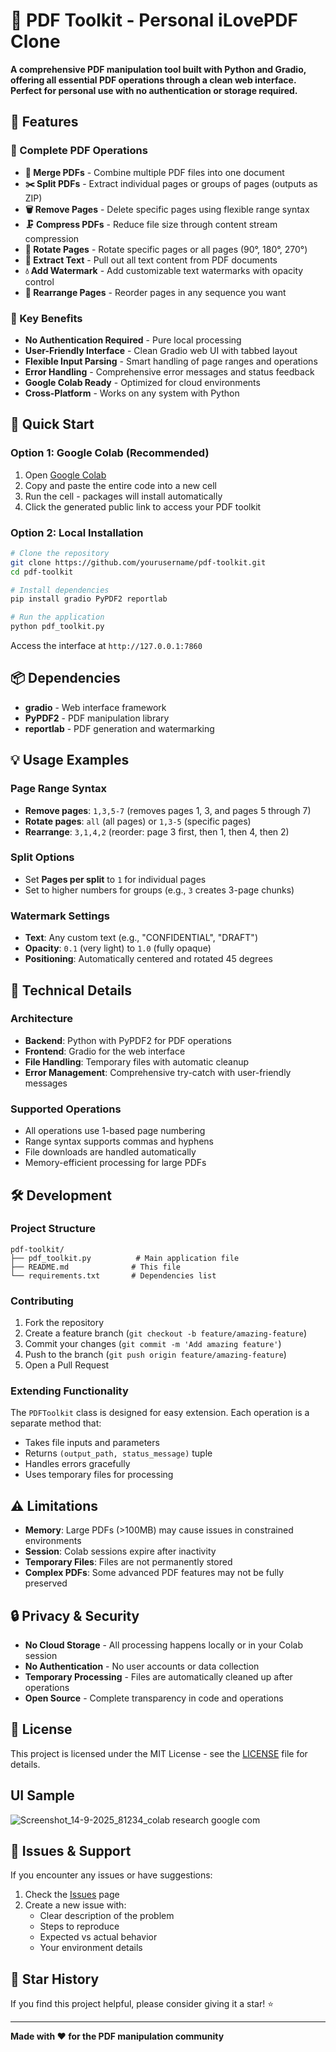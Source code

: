 # 📄 PDF Toolkit - Personal iLovePDF Clone

**A comprehensive PDF manipulation tool built with Python and Gradio, offering all essential PDF operations through a clean web interface. Perfect for personal use with no authentication or storage required.**

## 🌟 Features

### 🔧 Complete PDF Operations
- **🔗 Merge PDFs** - Combine multiple PDF files into one document
- **✂️ Split PDFs** - Extract individual pages or groups of pages (outputs as ZIP)
- **🗑️ Remove Pages** - Delete specific pages using flexible range syntax
- **🗜️ Compress PDFs** - Reduce file size through content stream compression
- **🔄 Rotate Pages** - Rotate specific pages or all pages (90°, 180°, 270°)
- **📝 Extract Text** - Pull out all text content from PDF documents
- **💧 Add Watermark** - Add customizable text watermarks with opacity control
- **🔀 Rearrange Pages** - Reorder pages in any sequence you want

### 🎯 Key Benefits
- **No Authentication Required** - Pure local processing
- **User-Friendly Interface** - Clean Gradio web UI with tabbed layout
- **Flexible Input Parsing** - Smart handling of page ranges and operations
- **Error Handling** - Comprehensive error messages and status feedback
- **Google Colab Ready** - Optimized for cloud environments
- **Cross-Platform** - Works on any system with Python

## 🚀 Quick Start

### Option 1: Google Colab (Recommended)
1. Open [Google Colab](https://colab.research.google.com/)
2. Copy and paste the entire code into a new cell
3. Run the cell - packages will install automatically
4. Click the generated public link to access your PDF toolkit

### Option 2: Local Installation
```bash
# Clone the repository
git clone https://github.com/yourusername/pdf-toolkit.git
cd pdf-toolkit

# Install dependencies
pip install gradio PyPDF2 reportlab

# Run the application
python pdf_toolkit.py
```

Access the interface at `http://127.0.0.1:7860`

## 📦 Dependencies

- **gradio** - Web interface framework
- **PyPDF2** - PDF manipulation library
- **reportlab** - PDF generation and watermarking

## 💡 Usage Examples

### Page Range Syntax
- **Remove pages**: `1,3,5-7` (removes pages 1, 3, and pages 5 through 7)
- **Rotate pages**: `all` (all pages) or `1,3-5` (specific pages)
- **Rearrange**: `3,1,4,2` (reorder: page 3 first, then 1, then 4, then 2)

### Split Options
- Set **Pages per split** to `1` for individual pages
- Set to higher numbers for groups (e.g., `3` creates 3-page chunks)

### Watermark Settings
- **Text**: Any custom text (e.g., "CONFIDENTIAL", "DRAFT")
- **Opacity**: `0.1` (very light) to `1.0` (fully opaque)
- **Positioning**: Automatically centered and rotated 45 degrees

## 🔧 Technical Details

### Architecture
- **Backend**: Python with PyPDF2 for PDF operations
- **Frontend**: Gradio for the web interface
- **File Handling**: Temporary files with automatic cleanup
- **Error Management**: Comprehensive try-catch with user-friendly messages

### Supported Operations
- All operations use 1-based page numbering
- Range syntax supports commas and hyphens
- File downloads are handled automatically
- Memory-efficient processing for large PDFs

## 🛠️ Development

### Project Structure
```
pdf-toolkit/
├── pdf_toolkit.py          # Main application file
├── README.md              # This file
└── requirements.txt       # Dependencies list
```

### Contributing
1. Fork the repository
2. Create a feature branch (`git checkout -b feature/amazing-feature`)
3. Commit your changes (`git commit -m 'Add amazing feature'`)
4. Push to the branch (`git push origin feature/amazing-feature`)
5. Open a Pull Request

### Extending Functionality
The `PDFToolkit` class is designed for easy extension. Each operation is a separate method that:
- Takes file inputs and parameters
- Returns `(output_path, status_message)` tuple
- Handles errors gracefully
- Uses temporary files for processing

## ⚠️ Limitations

- **Memory**: Large PDFs (>100MB) may cause issues in constrained environments
- **Session**: Colab sessions expire after inactivity
- **Temporary Files**: Files are not permanently stored
- **Complex PDFs**: Some advanced PDF features may not be fully preserved

## 🔒 Privacy & Security

- **No Cloud Storage** - All processing happens locally or in your Colab session
- **No Authentication** - No user accounts or data collection
- **Temporary Processing** - Files are automatically cleaned up after operations
- **Open Source** - Complete transparency in code and operations

## 📄 License

This project is licensed under the MIT License - see the [LICENSE](LICENSE) file for details.

## UI Sample

![Screenshot_14-9-2025_81234_colab research google com](https://github.com/user-attachments/assets/90589f29-2178-4256-9322-f14c827580ff)


## 🐛 Issues & Support

If you encounter any issues or have suggestions:

1. Check the [Issues](https://github.com/piyushpawar77/pdf-toolkit/issues) page
2. Create a new issue with:
   - Clear description of the problem
   - Steps to reproduce
   - Expected vs actual behavior
   - Your environment details

## 🌟 Star History

If you find this project helpful, please consider giving it a star! ⭐

---

**Made with ❤️ for the PDF manipulation community**
